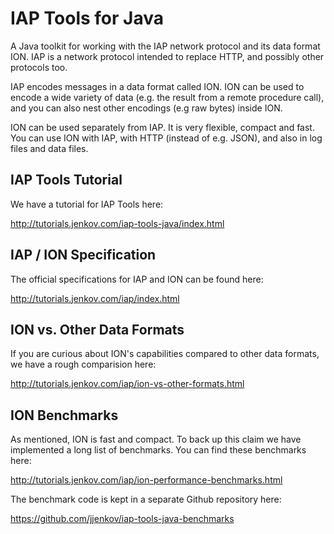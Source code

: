 # IAP Tools for Java
A Java toolkit for working with the IAP network protocol and its data format ION. IAP is a network protocol intended to replace HTTP, and possibly other protocols too.

IAP encodes messages in a data format called ION.
ION can be used to encode a wide variety of data (e.g. the result from a remote procedure call),
and you can also nest other encodings (e.g raw bytes) inside ION.

ION can be used separately from IAP. It is very flexible, compact and fast.
You can use ION with IAP, with HTTP (instead of e.g. JSON), and also in log files
and data files.


## IAP Tools Tutorial
We have a tutorial for IAP Tools here:

http://tutorials.jenkov.com/iap-tools-java/index.html


## IAP / ION Specification
The official specifications for IAP and ION can be found here:

http://tutorials.jenkov.com/iap/index.html


## ION vs. Other Data Formats
If you are curious about ION's capabilities compared to other data formats, we have a rough comparision here:

http://tutorials.jenkov.com/iap/ion-vs-other-formats.html


## ION Benchmarks
As mentioned, ION is fast and compact. To back up this claim we have implemented a long list of benchmarks. You
can find these benchmarks here:

http://tutorials.jenkov.com/iap/ion-performance-benchmarks.html

The benchmark code is kept in a separate Github repository here:

https://github.com/jjenkov/iap-tools-java-benchmarks





